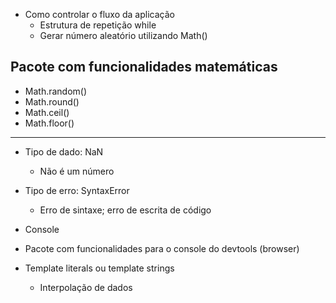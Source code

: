 - Como controlar o fluxo da aplicação
  - Estrutura de repetição while
  - Gerar número aleatório utilizando Math()

Pacote com funcionalidades matemáticas
---
- Math.random()
- Math.round() 
- Math.ceil() 
- Math.floor()
---
- Tipo de dado: NaN
  - Não é um número

- Tipo de erro: SyntaxError
  - Erro de sintaxe; erro de escrita de código

- Console
- Pacote com funcionalidades para o console do devtools (browser)
- Template literals ou template strings
  - Interpolação de dados